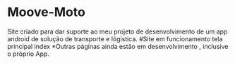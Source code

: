 # Moove-Moto
Site criado para dar suporte ao meu projeto de desenvolvimento de um app android de solução de transporte e lógistica.
#Site em funcionamento tela principal index 
*Outras páginas ainda estão em desenvolvimento , inclusive o próprio App.

